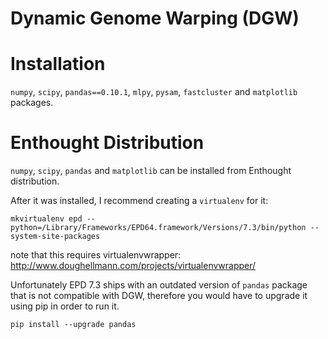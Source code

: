 Dynamic Genome Warping (DGW)
===============

Installation
============================
`numpy`, `scipy`, `pandas==0.10.1`, `mlpy`, `pysam`, `fastcluster` and `matplotlib` packages.

Enthought Distribution
=======================
`numpy`, `scipy`, `pandas` and `matplotlib` can be installed from Enthought distribution.


After it was installed, I recommend creating a `virtualenv` for it:
```
mkvirtualenv epd --python=/Library/Frameworks/EPD64.framework/Versions/7.3/bin/python --system-site-packages
```

note that this requires virtualenvwrapper: http://www.doughellmann.com/projects/virtualenvwrapper/

Unfortunately EPD 7.3 ships with an outdated version of `pandas` package that is not compatible with DGW, therefore you would have to upgrade it using pip in order to run it.
```
pip install --upgrade pandas
```

